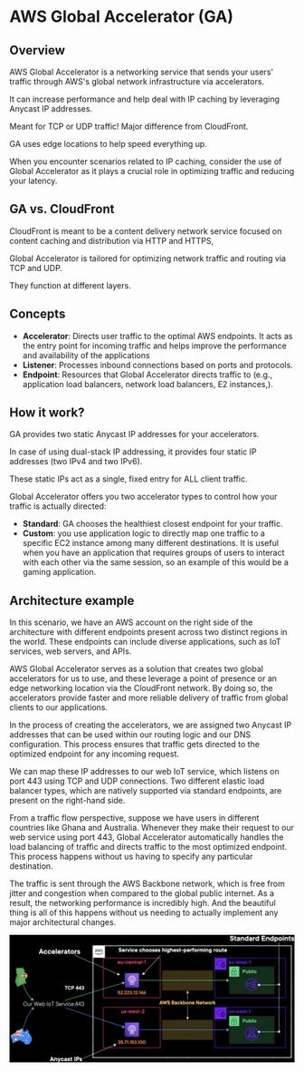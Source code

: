 # AWS Global Accelerator (GA)

## Overview

AWS Global Accelerator is a networking service that sends your users' traffic through AWS's global network infrastructure via accelerators.

It can increase performance and help deal with IP caching by leveraging Anycast IP addresses.

Meant for TCP or UDP traffic! Major difference from CloudFront.

GA uses edge locations to help speed everything up.

When you encounter scenarios related to IP caching,
consider the use of Global Accelerator
as it plays a crucial role in optimizing traffic
and reducing your latency.


## GA vs. CloudFront

CloudFront is meant to be a content delivery network service
focused on content caching and distribution
via HTTP and HTTPS,

Global Accelerator is tailored for optimizing network traffic and routing via TCP and UDP.

They function at different layers.


## Concepts

- **Accelerator**: Directs user traffic to the optimal AWS endpoints. It acts as the entry point for incoming traffic
and helps improve the performance
and availability of the applications
- **Listener**: Processes inbound connections based on ports and protocols.
- **Endpoint**: Resources that Global Accelerator directs traffic to (e.g., application load balancers,
network load balancers, E2 instances,).


## How it work?

GA provides two static Anycast IP addresses for your accelerators.

In case of using dual-stack IP addressing, it provides four static IP addresses (two IPv4 and two IPv6).

These static IPs act as a single, fixed entry for ALL client traffic.

Global Accelerator offers you two accelerator types
to control how your traffic is actually directed:
- **Standard**: GA chooses the healthiest closest endpoint for your traffic.
- **Custom**: you use application logic to directly map one traffic
to a specific EC2 instance among many different destinations. It is useful when you have an application that requires groups of users to interact with each other via the same session,
so an example of this would be a gaming application.


## Architecture example

In this scenario, we have an AWS account on the right side of the architecture with different endpoints present across two distinct regions in the world. These endpoints can include diverse applications, such as IoT services, web servers, and APIs. 

AWS Global Accelerator serves as a solution that creates two global accelerators for us to use, and these leverage a point of presence or an edge networking location via the CloudFront network. By doing so, the accelerators provide faster and more reliable delivery of traffic from global clients to our applications. 

In the process of creating the accelerators, we are assigned two Anycast IP addresses that can be used within our routing logic and our DNS configuration. This process ensures that traffic gets directed to the optimized endpoint for any incoming request. 

We can map these IP addresses to our web IoT service, which listens on port 443 using TCP and UDP connections. Two different elastic load balancer types, which are natively supported via standard endpoints, are present on the right-hand side. 

From a traffic flow perspective, suppose we have users in different countries like Ghana and Australia. Whenever they make their request to our web service using port 443, Global Accelerator automatically handles the load balancing of traffic and directs traffic to the most optimized endpoint. This process happens without us having to specify any particular destination. 

The traffic is sent through the AWS Backbone network, which is free from jitter and congestion when compared to the global public internet. As a result, the networking performance is incredibly high. And the beautiful thing is all of this happens
without us needing to actually implement
any major architectural changes.

![](./images/ga-arch.png)